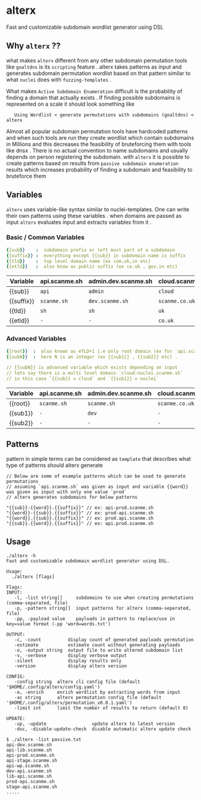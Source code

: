 # alterx

Fast and customizable subdomain wordlist generator using DSL


## Why `alterx` ??

what makes `alterx` different from any other subdomain permutation tools like `goaltdns` is its `scripting` feature . alterx takes patterns as input and generates subdomain permutation wordlist based on that pattern similar to what `nuclei` does with `fuzzing-templates` . 

What makes `Active Subdomain Enumeration` difficult is the probability of finding a domain that actually exists . If finding possible subdomains is represented on a scale it should look something like

```console
   Using Wordlist < generate permutations with subdomains (goaltdns) < alterx
```

Almost all popular subdomain permutation tools have hardcoded patterns and when such tools are run they create wordlist which contain subdomains in Millions and this decreases the feasibility of bruteforcing them with tools like dnsx . There is no actual convention to name subdomains and usually depends on person registering the subdomain. with `alterx` it is possible to create patterns based on results from `passive subdomain enumeration` results which increases probability of finding a subdomain and feasibility to bruteforce them



## Variables

`alterx` uses variable-like syntax similar to nuclei-templates. One can write their own patterns using these variables . when domains are passed as input `alterx` evaluates input and extracts variables from it .

### Basic / Common Variables
  
~~~yaml
{{sub}}    :  subdomain prefix or left most part of a subdomain
{{suffix}} :  everything except {{sub}} in subdomain name is suffix
{{tld}}    :  top level domain name (ex com,uk,in etc)
{{etld}}   :  also know as public suffix (ex co.uk , gov.in etc)
~~~

| Variable   | api.scanme.sh | admin.dev.scanme.sh | cloud.scanme.co.uk |
| ---------- | ------------- | ------------------- | ------------------ |
| {{sub}}    | `api`         | `admin`             | `cloud`            |
| {{suffix}} | `scanme.sh`   | `dev.scanme.sh`     | `scanme.co.uk`     |
| {{tld}}    | `sh`          | `sh`                | `uk`               |
| {{etld}}   | `-`           | `-`                 | `co.uk`            |

### Advanced Variables

~~~yaml
{{root}}  :  also known as eTLD+1 i.e only root domain (ex for `api.scanme.sh` => {{root}} is `scanme.sh`)
{{subN}}  :  here N is an integer (ex {{sub1}} , {{sub2}} etc) .

// {{subN}} is advanced variable which exists depending on input
// lets say there is a multi level domain `cloud.nuclei.scanme.sh`
// in this case `{{sub}} = cloud` and `{{sub1}} = nuclei`
~~~

| Variable | api.scanme.sh | admin.dev.scanme.sh | cloud.scanme.co.uk |
| -------- | ------------- | ------------------- | ------------------ |
| {{root}} | `scanme.sh`   | `scanme.sh`         | `scanme.co.uk`     |
| {{sub1}} | `-`           | `dev`               | `-`                |
| {{sub2}} | `-`           | `-`                 | `-`                |



## Patterns

pattern in simple terms can be considered as `template` that describes what type of patterns should alterx generate

```console
// Below are some of example patterns which can be used to generate permutations
// assuming `api.scanme.sh` was given as input and variable {{word}} was given as input with only one value `prod`
// alterx generates subdomains for below patterns

"{{sub}}-{{word}}.{{suffix}}" // ex: api-prod.scanme.sh
"{{word}}-{{sub}}.{{suffix}}" // ex: prod-api.scanme.sh
"{{word}}.{{sub}}.{{suffix}}" // ex: prod.api.scanme.sh
"{{sub}}.{{word}}.{{suffix}}" // ex: api.prod.scanme.sh
```

## Usage

```console
./alterx -h
Fast and customizable subdomain wordlist generator using DSL.

Usage:
  ./alterx [flags]

Flags:
INPUT:
   -l, -list string[]     subdomains to use when creating permutations (comma-separated, file)
   -p, -pattern string[]  input patterns for alterx (comma-seperated, file)
   -pp, -payload value    payloads in pattern to replace/use in key=value format (-pp 'word=words.txt')

OUTPUT:
   -c, -count          display count of generated payloads permutation
   -estimate           estimate count without generating payloads
   -o, -output string  output file to write altered subdomain list
   -v, -verbose        display verbose output
   -silent             display results only
   -version            display alterx version

CONFIG:
   -config string  alterx cli config file (default '$HOME/.config/alterx/config.yaml')
   -e, -enrich     enrich wordlist by extracting words from input
   -ac string      alterx permutation config file (default '$HOME/.config/alterx/permutation_v0.0.1.yaml')
   -limit int      limit the number of results to return (default 0)

UPDATE:
   -up, -update                 update alterx to latest version
   -duc, -disable-update-check  disable automatic alterx update check
```

```console
$ ./alterx -list passive.txt
api-dev.scanme.sh
api-lib.scanme.sh
api-prod.scanme.sh
api-stage.scanme.sh
api-wp.scanme.sh
dev-api.scanme.sh
lib-api.scanme.sh
prod-api.scanme.sh
stage-api.scanme.sh
.....
```